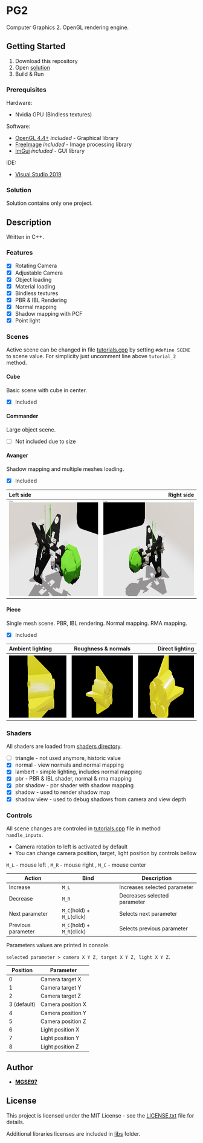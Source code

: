 # PG2

Computer Graphics 2. OpenGL rendering engine.

## Getting Started

1. Download this repository
2. Open [solution](pg2_opengl/pg2_opengl.sln)  
3. Build & Run

### Prerequisites

Hardware:
* Nvidia GPU (Bindless textures)

Software:
* [OpenGL 4.4+](https://www.opengl.org/) *included* - Graphical library
* [FreeImage](https://freeimage.sourceforge.io/) *included* - Image processing library
* [ImGui](https://github.com/ocornut/imgui) *included* - GUI library

IDE:
* [Visual Studio 2019](https://visualstudio.microsoft.com/cs/vs/)

### Solution

Solution contains only one project.

## Description

Written in C++.

### Features

- [x] Rotating Camera
- [x] Adjustable Camera
- [x] Object loading
- [x] Material loading
- [x] Bindless textures
- [x] PBR & IBL Rendering
- [x] Normal mapping
- [x] Shadow mapping with PCF
- [x] Point light

### Scenes

Active scene can be changed in file [tutorials.cpp](pg2_opengl/pg2_opengl/tutorials.cpp) by setting `#define SCENE` to scene value.
For simplicity just uncomment line above `tutorial_2` method.           

#### Cube                           

Basic scene with cube in center.
- [x] Included

#### Commander                    

Large object scene.
- [ ] Not included due to size

#### Avanger

Shadow mapping and multiple meshes loading.
- [x] Included

|Left side|Right side|
|:--|--:|
|<img src="results/avanger_l.png" width="450px" height="253px"/>|<img src="results/avanger_r.png" width="450px" height="253px"/>|

#### Piece

Single mesh scene.
PBR, IBL rendering. Normal mapping. RMA mapping.
- [x] Included

|Ambient lighting|Roughness & normals|Direct lighting|
|:--|---|--:|
|<img src="results/piece_ambient.png" width="300px" height="168px"/>|<img src="results/piece_direct_light_2.png" width="300px" height="168px"/>|<img src="results/piece_direct_light.png" width="300px" height="168px"/>|

### Shaders

All shaders are loaded from [shaders directory](pg2_opengl/pg2_opengl/shaders).

- [ ] triangle - not used anymore, historic value
- [x] normal - view normals and normal mapping
- [x] lambert - simple lighting, includes normal mapping
- [x] pbr - PBR & IBL shader, normal & rma mapping
- [x] pbr shadow - pbr shader with shadow mapping
- [x] shadow - used to render shadow map
- [x] shadow view - used to debug shadows from camera and view depth

### Controls

All scene changes are controled in [tutorials.cpp](pg2_opengl/pg2_opengl/tutorials.cpp) file in method `handle_inputs`.

- Camera rotation to left is activated by default
- You can change camera position, target, light position by controls bellow

`M_L` - mouse left ,
`M_R` - mouse right , 
`M_C` - mouse center

|Action|Bind|Description|
|---|---|---|
|Increase|`M_L`|Increases selected parameter|
|Decrease|`M_R`|Decreases selected parameter|
|Next parameter|`M_C`(hold) + `M_L`(click)|Selects next parameter|
|Previous parameter|`M_C`(hold) + `M_R`(click)|Selects previous parameter|


Parameters values are printed in console.

 `selected parameter > camera X Y Z, target X Y Z, light X Y Z`.

|Position|Parameter|
|--------|---------|
|0|Camera target X|
|1|Camera target Y|
|2|Camera target Z|
|3 (default)|Camera position X|
|4|Camera position Y|
|5|Camera position Z|
|6|Light position X|
|7|Light position Y|
|8|Light position Z|

## Author

* [**MGSE97**](https://github.com/MGSE97)

## License

This project is licensed under the MIT License - see the [LICENSE.txt](LICENSE.txt) file for details.

Additional libraries licenses are included in [libs](libs) folder.